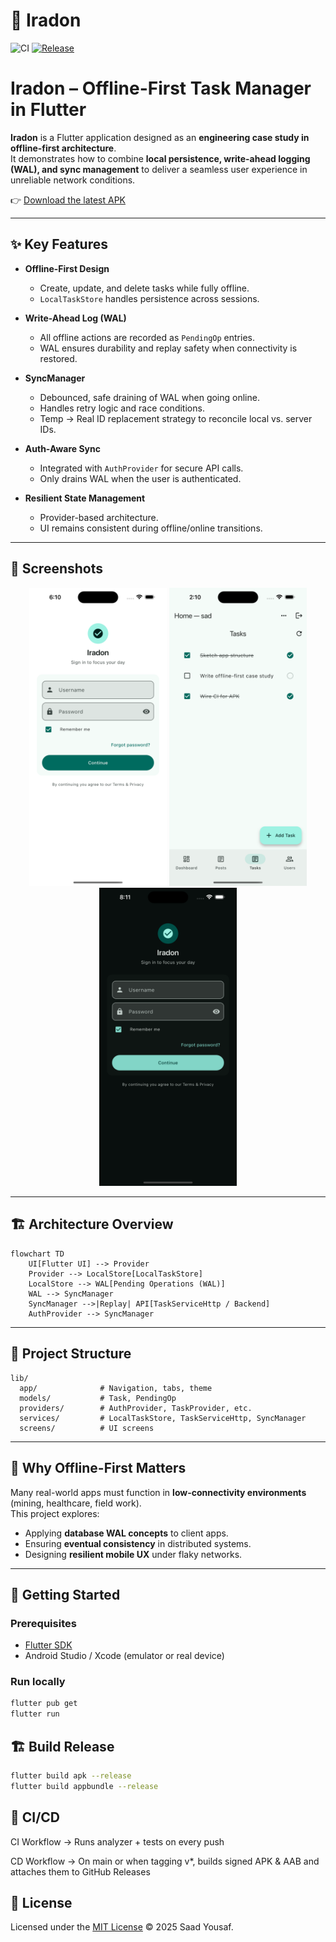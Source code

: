 # 📱 Iradon
![CI](https://github.com/saadyousafmalhi/flutter/actions/workflows/ci.yml/badge.svg)
[![Release](https://img.shields.io/github/v/release/saadyousafmalhi/flutter)](https://github.com/saadyousafmalhi/flutter/releases/latest)


# Iradon – Offline-First Task Manager in Flutter  

**Iradon** is a Flutter application designed as an **engineering case study in offline-first architecture**.  
It demonstrates how to combine **local persistence, write-ahead logging (WAL), and sync management** to deliver a seamless user experience in unreliable network conditions.  


👉 [Download the latest APK](https://github.com/saadyousafmalhi/flutter/releases/latest)


---


## ✨ Key Features  
- **Offline-First Design**  
  - Create, update, and delete tasks while fully offline.  
  - `LocalTaskStore` handles persistence across sessions.  

- **Write-Ahead Log (WAL)**  
  - All offline actions are recorded as `PendingOp` entries.  
  - WAL ensures durability and replay safety when connectivity is restored.  

- **SyncManager**  
  - Debounced, safe draining of WAL when going online.  
  - Handles retry logic and race conditions.  
  - Temp → Real ID replacement strategy to reconcile local vs. server IDs.  

- **Auth-Aware Sync**  
  - Integrated with `AuthProvider` for secure API calls.  
  - Only drains WAL when the user is authenticated.  

- **Resilient State Management**  
  - Provider-based architecture.  
  - UI remains consistent during offline/online transitions.  

---

## 📸 Screenshots


<p align="center">
  <img src="docs/assets/login.png" alt="Login" width="220"/>
  <img src="docs/assets/tasks.png" alt="Task List" width="220"/>
  <img src="docs/assets/darkmode.png" alt="Dark Mode" width="220"/>
</p>

---

## 🏗️ Architecture Overview  

```mermaid
flowchart TD
    UI[Flutter UI] --> Provider
    Provider --> LocalStore[LocalTaskStore]
    LocalStore --> WAL[Pending Operations (WAL)]
    WAL --> SyncManager
    SyncManager -->|Replay| API[TaskServiceHttp / Backend]
    AuthProvider --> SyncManager
```

---

## 📂 Project Structure  

```
lib/
  app/              # Navigation, tabs, theme
  models/           # Task, PendingOp
  providers/        # AuthProvider, TaskProvider, etc.
  services/         # LocalTaskStore, TaskServiceHttp, SyncManager
  screens/          # UI screens
```

---


## 📖 Why Offline-First Matters  

Many real-world apps must function in **low-connectivity environments** (mining, healthcare, field work).  
This project explores:  
- Applying **database WAL concepts** to client apps.  
- Ensuring **eventual consistency** in distributed systems.  
- Designing **resilient mobile UX** under flaky networks.  

---


## 🚀 Getting Started

### Prerequisites
- [Flutter SDK](https://docs.flutter.dev/get-started/install)
- Android Studio / Xcode (emulator or real device)

### Run locally
```bash
flutter pub get
flutter run
```
## 🏗️ Build Release

```bash
flutter build apk --release
flutter build appbundle --release
```

## 🔄 CI/CD

CI Workflow → Runs analyzer + tests on every push

CD Workflow → On main or when tagging v*, builds signed APK & AAB and attaches them to GitHub Releases

## 📜 License
Licensed under the [MIT License](./LICENSE) © 2025 Saad Yousaf.
